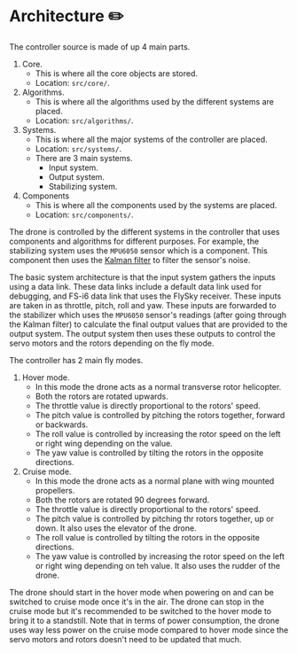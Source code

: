 # Architecture ✏️

The controller source is made of up 4 main parts.

1. Core.
    - This is where all the core objects are stored.
    - Location: `src/core/`.
2. Algorithms.
    - This is where all the algorithms used by the different systems are placed.
    - Location: `src/algorithms/`.
3. Systems.
    - This is where all the major systems of the controller are placed.
    - Location: `src/systems/`.
    - There are 3 main systems.
        - Input system.
        - Output system.
        - Stabilizing system.
4. Components
    - This is where all the components used by the systems are placed.
    - Location: `src/components/`.

The drone is controlled by the different systems in the controller that uses components and algorithms for different purposes. For example, the stabilizing system uses the `MPU6050` sensor which is a component. This component then uses the [Kalman filter](https://en.wikipedia.org/wiki/Kalman_filter) to filter the sensor's noise.

The basic system architecture is that the input system gathers the inputs using a data link. These data links include a default data link used for debugging, and FS-i6 data link that uses the FlySky receiver. These inputs are taken in as throttle, pitch, roll and yaw. These inputs are forwarded to the stabilizer which uses the `MPU6050` sensor's readings (after going through the Kalman filter) to calculate the final output values that are provided to the output system. The output system then uses these outputs to control the servo motors and the rotors depending on the fly mode.

The controller has 2 main fly modes.

1. Hover mode.
    - In this mode the drone acts as a normal transverse rotor helicopter.
    - Both the rotors are rotated upwards.
    - The throttle value is directly proportional to the rotors' speed.
    - The pitch value is controlled by pitching the rotors together, forward or backwards.
    - The roll value is controlled by increasing the rotor speed on the left or right wing depending on the value.
    - The yaw value is controlled by tilting the rotors in the opposite directions.
2. Cruise mode.
    - In this mode the drone acts as a normal plane with wing mounted propellers.
    - Both the rotors are rotated 90 degrees forward.
    - The throttle value is directly proportional to the rotors' speed.
    - The pitch value is controlled by pitching thr rotors together, up or down. It also uses the elevator of the drone.
    - The roll value is controlled by tilting the rotors in the opposite directions.
    - The yaw value is controlled by increasing the rotor speed on the left or right wing depending on teh value. It also uses the rudder of the drone.

The drone should start in the hover mode when powering on and can be switched to cruise mode once it's in the air. The drone can stop in the cruise mode but it's recommended to be switched to the hover mode to bring it to a standstill. Note that in terms of power consumption, the drone uses way less power on the cruise mode compared to hover mode since the servo motors and rotors doesn't need to be updated that much.

